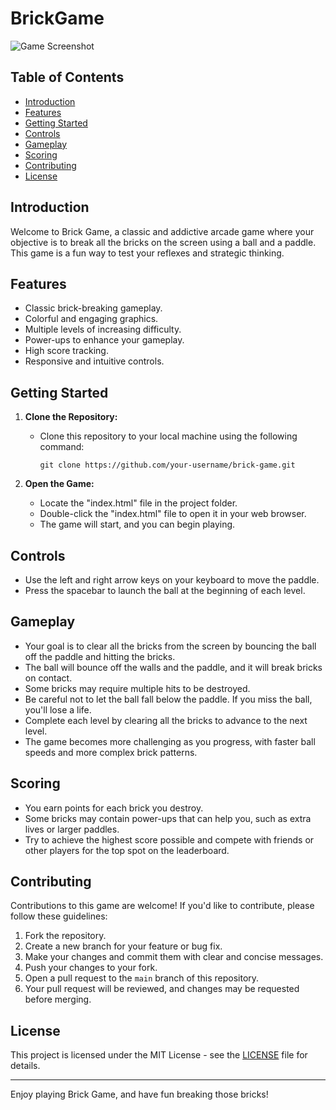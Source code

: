 # BrickGame

![Game Screenshot](screenshot.png)

## Table of Contents

- [Introduction](#introduction)
- [Features](#features)
- [Getting Started](#getting-started)
- [Controls](#controls)
- [Gameplay](#gameplay)
- [Scoring](#scoring)
- [Contributing](#contributing)
- [License](#license)

## Introduction

Welcome to Brick Game, a classic and addictive arcade game where your objective is to break all the bricks on the screen using a ball and a paddle. This game is a fun way to test your reflexes and strategic thinking.

## Features

- Classic brick-breaking gameplay.
- Colorful and engaging graphics.
- Multiple levels of increasing difficulty.
- Power-ups to enhance your gameplay.
- High score tracking.
- Responsive and intuitive controls.

## Getting Started

1. **Clone the Repository:**
   - Clone this repository to your local machine using the following command:

     ```
     git clone https://github.com/your-username/brick-game.git
     ```

2. **Open the Game:**
   - Locate the "index.html" file in the project folder.
   - Double-click the "index.html" file to open it in your web browser.
   - The game will start, and you can begin playing.

## Controls

- Use the left and right arrow keys on your keyboard to move the paddle.
- Press the spacebar to launch the ball at the beginning of each level.

## Gameplay

- Your goal is to clear all the bricks from the screen by bouncing the ball off the paddle and hitting the bricks.
- The ball will bounce off the walls and the paddle, and it will break bricks on contact.
- Some bricks may require multiple hits to be destroyed.
- Be careful not to let the ball fall below the paddle. If you miss the ball, you'll lose a life.
- Complete each level by clearing all the bricks to advance to the next level.
- The game becomes more challenging as you progress, with faster ball speeds and more complex brick patterns.

## Scoring

- You earn points for each brick you destroy.
- Some bricks may contain power-ups that can help you, such as extra lives or larger paddles.
- Try to achieve the highest score possible and compete with friends or other players for the top spot on the leaderboard.

## Contributing

Contributions to this game are welcome! If you'd like to contribute, please follow these guidelines:

1. Fork the repository.
2. Create a new branch for your feature or bug fix.
3. Make your changes and commit them with clear and concise messages.
4. Push your changes to your fork.
5. Open a pull request to the `main` branch of this repository.
6. Your pull request will be reviewed, and changes may be requested before merging.

## License

This project is licensed under the MIT License - see the [LICENSE](LICENSE) file for details.

---

Enjoy playing Brick Game, and have fun breaking those bricks!
